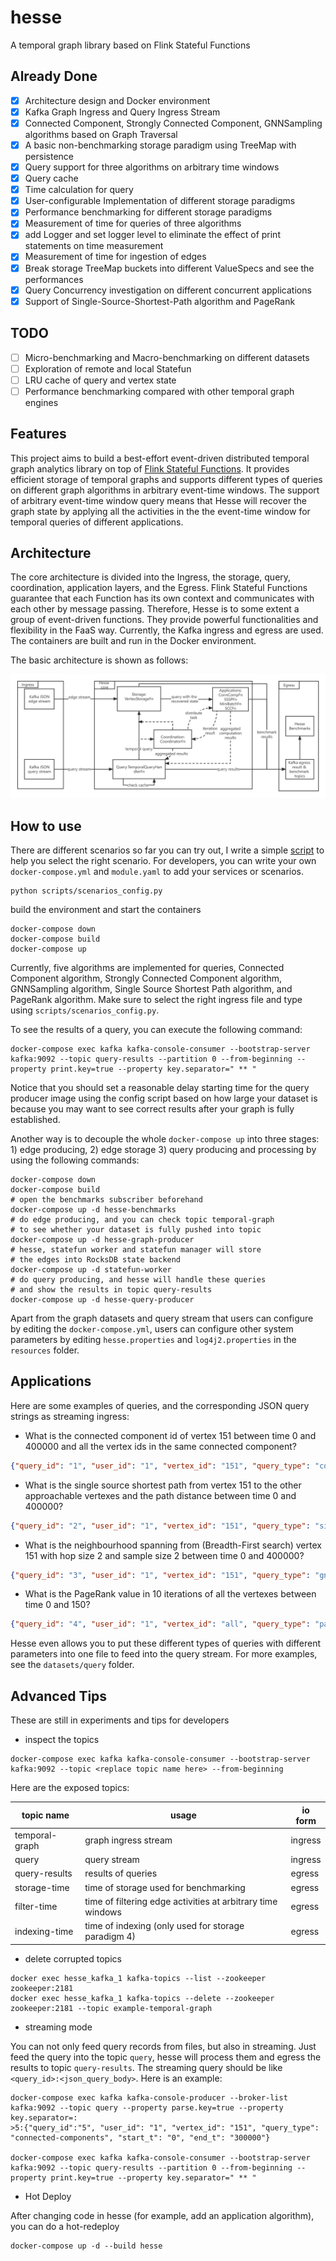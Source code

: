 # hesse

A temporal graph library based on Flink Stateful Functions

## Already Done

- [x] Architecture design and Docker environment
- [x] Kafka Graph Ingress and Query Ingress Stream
- [x] Connected Component, Strongly Connected Component, GNNSampling algorithms based on Graph Traversal
- [x] A basic non-benchmarking storage paradigm using TreeMap with persistence
- [x] Query support for three algorithms on arbitrary time windows
- [x] Query cache
- [x] Time calculation for query
- [x] User-configurable Implementation of different storage paradigms
- [x] Performance benchmarking for different storage paradigms
- [x] Measurement of time for queries of three algorithms
- [x] add Logger and set logger level to eliminate the effect of print statements on time measurement
- [x] Measurement of time for ingestion of edges
- [x] Break storage TreeMap buckets into different ValueSpecs and see the performances
- [x] Query Concurrency investigation on different concurrent applications
- [x] Support of Single-Source-Shortest-Path algorithm and PageRank

## TODO

- [ ] Micro-benchmarking and Macro-benchmarking on different datasets
- [ ] Exploration of remote and local Statefun
- [ ] LRU cache of query and vertex state
- [ ] Performance benchmarking compared with other temporal graph engines

## Features

This project aims to build a best-effort event-driven distributed temporal graph analytics library on top of [Flink Stateful Functions](https://nightlies.apache.org/flink/flink-statefun-docs-stable/).
It provides efficient storage of temporal graphs and supports different types of queries on different graph algorithms in arbitrary event-time windows.
The support of arbitrary event-time window query means that Hesse will recover the graph state by applying all the activities in the
the event-time window for temporal queries of different applications.

## Architecture

The core architecture is divided into the Ingress, the storage, query, coordination, application layers, and the Egress.
Flink Stateful Functions guarantee that each Function has its own context and communicates with each other by message passing.
Therefore, Hesse is to some extent a group of event-driven functions.
They provide powerful functionalities and flexibility in the FaaS way.
Currently, the Kafka ingress and egress are used. The containers are built and run in the Docker environment.

The basic architecture is shown as follows:

![arch old](doc/arch_hesse.png)

## How to use

There are different scenarios so far you can try out, I write a simple [script](scripts/scenarios_config.py) to help you select the right scenario.
For developers, you can write your own `docker-compose.yml` and `module.yaml` to add your services or scenarios.

```
python scripts/scenarios_config.py
```

build the environment and start the containers

```shell
docker-compose down
docker-compose build
docker-compose up
```

Currently, five algorithms are implemented for queries, Connected Component algorithm, Strongly Connected Component algorithm,
GNNSampling algorithm, Single Source Shortest Path algorithm, and PageRank algorithm.
Make sure to select the right ingress file and type using `scripts/scenarios_config.py`.

To see the results of a query, you can execute the following command:

```shell
docker-compose exec kafka kafka-console-consumer --bootstrap-server kafka:9092 --topic query-results --partition 0 --from-beginning --property print.key=true --property key.separator=" ** "
```

Notice that you should set a reasonable delay starting time for the query producer image using the config script based on how large your dataset is
because you may want to see correct results after your graph is fully established.

Another way is to decouple the whole `docker-compose up` into three stages: 1) edge producing, 2) edge storage 3) query producing and processing
by using the following commands:

```shell
docker-compose down
docker-compose build
# open the benchmarks subscriber beforehand
docker-compose up -d hesse-benchmarks
# do edge producing, and you can check topic temporal-graph
# to see whether your dataset is fully pushed into topic
docker-compose up -d hesse-graph-producer
# hesse, statefun worker and statefun manager will store
# the edges into RocksDB state backend
docker-compose up -d statefun-worker
# do query producing, and hesse will handle these queries
# and show the results in topic query-results
docker-compose up -d hesse-query-producer
```

Apart from the graph datasets and query stream that users can configure by editing the `docker-compose.yml`,
users can configure other system parameters by editing `hesse.properties` and `log4j2.properties` in the `resources` folder.

## Applications

Here are some examples of queries, and the corresponding JSON query strings as streaming ingress:

* What is the connected component id of vertex 151 between time 0 and 400000 and all the vertex ids in the same connected component?

```json
{"query_id": "1", "user_id": "1", "vertex_id": "151", "query_type": "connected-components", "start_t": "0", "end_t":"400000"}
```

* What is the single source shortest path from vertex 151 to the other approachable vertexes and the path distance between time 0 and 400000?

```json
{"query_id": "2", "user_id": "1", "vertex_id": "151", "query_type": "single-source-shortest-path", "start_t": "0", "end_t":"400000"}
```

* What is the neighbourhood spanning from (Breadth-First search) vertex 151 with hop size 2 and sample size 2 between time 0 and 400000?

```json
{"query_id": "3", "user_id": "1", "vertex_id": "151", "query_type": "gnn-sampling", "start_t": "0", "end_t":"400000", "parameter_map": {"h": "2", "k": "2"}}
```

* What is the PageRank value in 10 iterations of all the vertexes between time 0 and 150?

```json
{"query_id": "4", "user_id": "1", "vertex_id": "all", "query_type": "pagerank", "start_t": "0", "end_t":"150", "parameter_map": {"iterations":"10"}}
```

Hesse even allows you to put these different types of queries with different parameters into one file to feed into the query stream.
For more examples, see the `datasets/query` folder.

## Advanced Tips

These are still in experiments and tips for developers

* inspect the topics

```
docker-compose exec kafka kafka-console-consumer --bootstrap-server kafka:9092 --topic <replace topic name here> --from-beginning
```

Here are the exposed topics:

|topic name|usage|io form|
|---|---|---|
|temporal-graph|graph ingress stream|ingress|
|query|query stream|ingress|
|query-results|results of queries|egress|
|storage-time|time of storage used for benchmarking|egress|
|filter-time|time of filtering edge activities at arbitrary time windows|egress|
|indexing-time|time of indexing (only used for storage paradigm 4)|egress|

* delete corrupted topics

```shell
docker exec hesse_kafka_1 kafka-topics --list --zookeeper zookeeper:2181
docker exec hesse_kafka_1 kafka-topics --delete --zookeeper zookeeper:2181 --topic example-temporal-graph
```

* streaming mode

You can not only feed query records from files, but also in streaming. Just feed the query into the topic `query`,
hesse will process them and egress the results to topic `query-results`. The streaming query should be like
`<query_id>:<json_query_body>`. Here is an example:

```shell
docker-compose exec kafka kafka-console-producer --broker-list kafka:9092 --topic query --property parse.key=true --property key.separator=:
>5:{"query_id":"5", "user_id": "1", "vertex_id": "151", "query_type": "connected-components", "start_t": "0", "end_t": "300000"}

docker-compose exec kafka kafka-console-consumer --bootstrap-server kafka:9092 --topic query-results --partition 0 --from-beginning --property print.key=true --property key.separator=" ** "
```

* Hot Deploy

After changing code in hesse (for example, add an application algorithm), you can do a hot-redeploy

```shell
docker-compose up -d --build hesse
```
